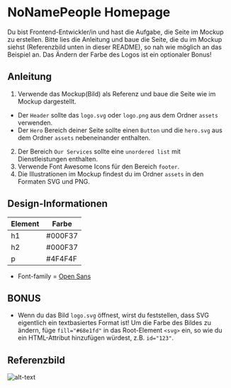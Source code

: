 # NoNamePeople Homepage

Du bist Frontend-Entwickler/in und hast die Aufgabe, die Seite im Mockup zu erstellen. Bitte lies die Anleitung und baue die Seite, die du im Mockup siehst (Referenzbild unten in dieser README), so nah wie möglich an das Beispiel an. Das Ändern der Farbe des Logos ist ein optionaler Bonus!

## Anleitung

1. Verwende das Mockup(Bild) als Referenz und baue die Seite wie im Mockup dargestellt.
 - Der `Header` sollte das `logo.svg` oder `logo.png` aus dem Ordner `assets` verwenden.
 - Der `Hero` Bereich deiner Seite sollte einen `Button` und die `hero.svg` aus dem Ordner `assets` nebeneinander enthalten.
2. Der Bereich `Our Services` sollte eine `unordered list` mit Dienstleistungen enthalten.
3. Verwende Font Awesome Icons für den Bereich `footer`.
4. Die Illustrationen im Mockup findest du im Ordner `assets` in den Formaten SVG und PNG.

## Design-Informationen

| Element | Farbe |
| ------- | ------- |
| h1 | #000F37 |
| h2 | #000F37 |
| p | #4F4F4F |

- Font-family = [Open Sans](https://fonts.google.com/specimen/Open+Sans?query=Open+Sans&selection.family=Open+Sans&sidebar.open=true)

## BONUS

* Wenn du das Bild `logo.svg` öffnest, wirst du feststellen, dass SVG eigentlich ein textbasiertes Format ist! Um die Farbe des Bildes zu ändern, füge `fill="#68e1fd"` in das Root-Element `<svg>` ein, so wie du ein HTML-Attribut hinzufügen würdest, z.B. `id="123"`.

## Referenzbild

![alt-text](NNP.png 'Referenzbild')
